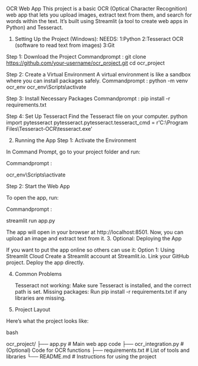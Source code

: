OCR Web App
This project is a basic OCR (Optical Character Recognition) web app that lets you upload images, extract text from them, and search for words within the text. It’s built using Streamlit (a tool to create web apps in Python) and Tesseract.
1. Setting Up the Project (Windows):
NEEDS:
    1:Python 
    2:Tesseract OCR (software to read text from images)
    3:Git 

Step 1: Download the Project
Commandprompt :
 git clone https://github.com/your-username/ocr_project.git
 cd ocr_project
 
Step 2: Create a Virtual Environment
A virtual environment is like a sandbox where you can install packages safely.
Commandprompt :
python -m venv ocr_env
ocr_env\Scripts\activate

Step 3: Install Necessary Packages
Commandprompt :
pip install -r requirements.txt

Step 4: Set Up Tesseract
Find the Tesseract file on your computer.
  python
import pytesseract
    pytesseract.pytesseract.tesseract_cmd = r'C:\Program Files\Tesseract-OCR\tesseract.exe'

2. Running the App
Step 1: Activate the Environment

In Command Prompt, go to your project folder and run:

Commandprompt :

ocr_env\Scripts\activate

Step 2: Start the Web App

To open the app, run:

Commandprompt :

streamlit run app.py

The app will open in your browser at http://localhost:8501. Now, you can upload an image and extract text from it.
3. Optional: Deploying the App

If you want to put the app online so others can use it:
Option 1: Using Streamlit Cloud
   Create a Streamlit account at Streamlit.io.
    Link your GitHub project.
    Deploy the app directly.

4. Common Problems

    Tesseract not working: Make sure Tesseract is installed, and the correct path is set.
    Missing packages: Run pip install -r requirements.txt if any libraries are missing.

5. Project Layout

Here’s what the project looks like:

bash

ocr_project/
├── app.py                # Main web app code
├── ocr_integration.py     # (Optional) Code for OCR functions
├── requirements.txt       # List of tools and libraries
└── README.md              # Instructions for using the project


